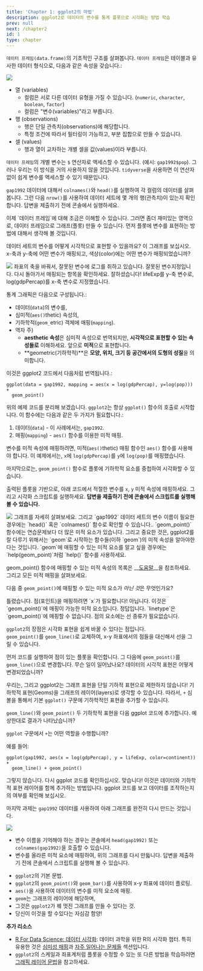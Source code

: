 ```yaml
---
title: 'Chapter 1: ggplot2의 마법' 
description: ggplot2로 데이터의 변수를 통계 플롯으로 시각화는 방법 학습
prev: null
next: /chapter2
id: 1
type: chapter
---
```

<exercise id="1" title="간단한 데이터 프레임 소개">

`데이터 프레임(data.frame)`의 기초적인 구조를 살펴봅니다.
`데이터 프레임`은 테이블과 유사한 데이터 형식으로, 다음과 같은 속성을 갖습니다.: 

<img src="tidy-1.png">

+ 열 (variables) 
  - 컬럼은 서로 다른 데이터 유형을 가질 수 있습니다. (`numeric`, `character`, `boolean`, `factor`)
  - 컬럼은 "변수(variables)"라고 부릅니다.
+ 행 (observations)    
  - 행은 단일 관측치(observations)에 해당합니다.
  - 특정 조건에 따라서 필터링이 가능하고, 부분 집합으로 만들 수 있습니다.
+ 셀 (values)
  - 행과 열이 교차하는 개별 셀을 값(values)이라 부릅니다.
    

`데이터 프레임`의 개별 변수는 `$` 연산자로 액세스할 수 있습니다. (예시:  `gap1992$pop`).
그러나 우리는 이 방식을 거의 사용하지 않을 것입니다. `tidyverse`을 사용하면 이 연산자 없이 쉽게 변수를 액세스할 수 있기 때문입니다.

`gap1992` 데이터에 대해서 `colnames()`와 `head()`를 실행하여 각 컬럼의 데이터를 살펴봅니다. 그런 다음 `nrow()`를 사용하여 데이터 세트에 몇 개의 행(관측치)이 있는지 확인합니다.
답변을 제출하기 전에 콘솔에서 실행하세요.

<codeblock id="01_01">
</codeblock></exercise>

<exercise id="2" title="시각적 요소에 대한 고찰">
이제 `데이터 프레임`에 대해 조금은 이해할 수 있습니다. 그러면 좀더 재미있는 영역으로, 데이터 프레임으로 그래프(플롯) 만들 수 있습니다.
먼저 플롯에 변수를 표현하는 방법에 대해서 생각해 볼 것입니다.

데이터 세트의 변수를 어떻게 시각적으로 표현할 수 있을까요? 이 그래프를 보십시오. x-축과 y-축에 어떤 변수가 매핑되고, 색상(color)에는 어떤 변수가 매핑되었습니까? 

<img src="gap1992.png">

<choice>
<opt text="x = gdpPercap, y = log(lifeExp), color = continent">
좌표의 축을 바꿔서, 잘못된 변수에 로그를 취하고 있습니다.</opt>
<opt text="x = continent, y = year, color = pop">
잘못된 변수지정입니다. 다시 돌아가서 매핑되는 항목을 확인하세요.</opt>
<opt text="y = lifeExp, x = log(gdpPercap), color = continent" correct = "true">
잘하셨습니다! lifeExp를 y-축 변수로, log(gdpPercap)를 x-축 변수로 지정했습니다.</opt>
</choice>
</exercise>

<exercise id="3" title="플롯을 그리기 위한 변수의 기하학적 매핑">

통계 그래픽은 다음으로 구성됩니다.:

+ 데이터(`data`)의 변수를,
+ 심미적(`aes()`thetic) 속성의,
+ 기하학적(`geom_`etric) 객체에 매핑(`mapping`).
+ 역자 주)
  - **aesthetic 속성**은 심미적 속성으로 번역되지만, **시각적으로 표현할 수 있는 속성들로** 이해하세요. 앞으로 **미적**으로 표현합니다.
  - **geometric(기하학적)**은 **모양, 위치, 크기 등 공간에서의 도형의 성질**을 의미합니다.

이것은 ggplot2 코드에서 다음처럼 번역됩니다.:

```{r}
ggplot(data = gap1992, mapping = aes(x = log(gdpPercap), y=log(pop))) +
  geom_point()
```

위의 예제 코드를 분리해 보겠습니다. 
`ggplot2`는 항상 `ggplot()` 함수의 호출로 시작합니다. 이 함수에는 다음과 같은 두 가지가 필요합니다.:

1. 데이터(`data`) - 이 사례에서는, `gap1992`.
2. 매핑(`mapping`) - `aes()` 함수를 이용한 미적 매핑. 

변수를 미적 속성에 매핑하려면, 미적(`aes()`thetic) 매핑 함수인 `aes()` 함수를 사용해야 합니다. 이 예제에서는, `x`에 `log(gdpPercap)`를 `y`에 `log(pop)`를 매핑했습니다.

마지막으로는, `geom_point()` 함수로 플롯에 기하학적 요소를 중첩하여 시각화할 수 있습니다.

출력된 플롯을 기반으로, 아래 코드에서 적절한 변수를 `x`, `y` 미적 속성에 매핑하세요. 그리고 시각화 스크립트를 실행하세요. **답변을 제출하기 전에 콘솔에서 스크립트를 실행해 볼 수 있습니다.**

<img src="gap1992.png">


<codeblock id="01_03">
그래프를 자세히 살펴보세요.  그리고 `gap1992` 데이터 세트의 변수 이름이 필요한 경우에는 `head()` 혹은 `colnames()` 함수로 확인할 수 있습니다..</codeblock></exercise>

<exercise id="4" title="미적 매핑 더 알아보기">
`geom_point()` 함수에는 연습문제보다 더 많은 미적 요소가 있습니다. 그리고 중요한 것은, ggplot2를 잘 다루기 위해서는 `geom`로 시작하는 함수들(이하 `geom`)의 미적 속성을 알아야한 다는 것입니다. `geom`에 매핑할 수 있는 미적 요소를 알고 싶을 경우에는 `help(geom_point)`처럼 `help()` 함수를 사용하세요.

geom_point() 함수에 매핑할 수 있는 미적 속성의 목록은 __[도움말](https://ggplot2.tidyverse.org/reference/geom_point.html)__을 참조하세요. 그리고 모든 미적 매핑을 살펴보세요.

다음 중 `geom_point()`에 매핑할 수 있는 미적 요소가 *아닌 것*은 무엇인가요?

<choice>
<opt text="`x`">
틀렸습니다. 점(포인트)을 매핑하려면 `x`가 필요합니다!</opt>
<opt text="`shape`">
아닙니다. 이것은 `geom_point()`에 매핑이 가능한 미적 요소입니다.</opt>
<opt text="`linetype`" correct = "true">
정답입니다. `linetype`은 `geom_point()`에 매핑할 수 없습니다. 점의 요소에는 선 종류가 필요없습니다.</opt>
</choice>
</exercise>

<exercise id="5" title="점 대 선">

 `ggplot2`의 장점은 시각화 표현을 쉽게 바꿀 수 있다는 점입니다.  
 `geom_point()`를 `geom_line()`로 교체하여, x-y 좌표에서의 점들을 대신해서 선을 그릴 수 있습니다. 

먼저 코드를 실행하여 점이 있는 플롯을 확인합니다. 그 다음에 `geom_point()`를 `geom_line()`으로 변경합니다.
무슨 일이 일어났나요? 데이터의 시각적 표현은 어떻게 변경되었습니까?


<codeblock id="01_05">
</codeblock></exercise>

<exercise id="6" title="ggplot의 레이어인 기하학적 표현">

우리는, 그리고 ggplot2는 그래프 표현을 단일 기하적 표현으로 제한하지 않습니다! 
기하학적 표현(Geoms)을 그래프의 레이어(layers)로 생각할 수 있습니다. 따라서, `+` 심볼을 통해서 기본 `ggplot()` 구문에 기하학적인 표현을 추가할 수 있습니다.  

`geom_line()`와 `geom_point()` 두 기하학적 표현을 다음 ggplot 코드에 추가합니다. 예상한대로 결과가 나타났습니까?

<codeblock id="01_06">
</codeblock>
</exercise>


<exercise id="7" title="ggplot2의 빠른 리뷰">

`ggplot` 구문에서 `+`는 어떤 역할을 수행합니까?

예를 들어:

```{r}
ggplot(gap1992, aes(x = log(gdpPercap), y = lifeExp, color=continent)) +
  geom_line() + geom_point()
```

<choice>
<opt text="하나의 `데이터 프레임을` 다른 `데이터 프레임`에 추가합니다. ">
그렇지 않습니다. 다시 ggplot 코드를 확인하십시오.</opt>
<opt text="데이터와 기하학적 표현을 하나의 통계 그래픽으로 연결할 수 있습니다." correct="true">
맞습니다! 이것은 데이터와 기하학적 표현 레이어를 함께 추가하는 방법입니다.</opt>
<opt text="`데이터 프레임`에 변수를 추가할 수 있습니다.">
ggplot 코드를 보고 데이터를 조작하는지의 여부를 확인해 보십시오.</opt>
</choice>
</exercise>

<exercise id="8" title="최종 과제: Gapminder 플롯의 재현">

마지막 과제는 `gap1992` 데이터를 사용하여 아래 그래프를 완전히 다시 만드는 것입니다.

<img src="gap1992.png">

- 변수 이름을 기억해야 하는 경우는 콘솔에서 `head(gap1992)` 또는 `colnames(gap1992)`을 호출할 수 있습니다.
- 변수를 올라른 미적 요소에 매핑하여, 위의 그래프를 다시 만듧니다. 답변을 제출하기 전에 콘솔에서 스크립트를 실행해 볼 수 있습니다.

<codeblock id="01_08">
</codeblock></exercise>

<exercise id="9" title="이 챕터에서 배운 내용">

- `ggplot2`의 기본 문법.
- `ggplot2`의 `geom_point()`와 `geom_bar()`를 사용하여 x-y 좌표에 데이터 플로팅.
- `aes()`을 사용하여 데이터의 변수를 미적 요소에 매핑.
- `geom`는 그래프의 레이어에 해당하며,
- 그것은 `ggplot2`가 꿰 멋진 그래프를 만들 수 있다는 것.
- 당신이 이것을 할 수있다는 자심감 함양!

**추가 리소스**

- [R For Data Science: 데이터 시각화](https://bookdown.org/sulgi/r4ds/data-visualisation.html): 데이터 과학을 위한 R의 시각화 챕터. 특히 유용한 것은 [심미성 매핑](https://bookdown.org/sulgi/r4ds/data-visualisation.html#심미성-매핑)과 [자주 일어나는 문제들](https://bookdown.org/sulgi/r4ds/data-visualisation.html#자주-일어나는-문제들) 섹션입니다.
- `ggplot2`의 스케일과 좌표계처럼 플롯을 수정할 수 있는 또 다른 방법을 학습하려면 [그래픽 레이어 문법](https://bookdown.org/sulgi/r4ds/data-visualisation.html#그래픽-레이어-문법)을 참고하세요.

<codeblock id="01_09">
</codeblock></exercise>

